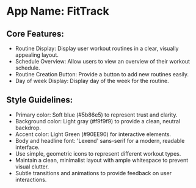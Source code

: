 # **App Name**: FitTrack

## Core Features:

- Routine Display: Display user workout routines in a clear, visually appealing layout.
- Schedule Overview: Allow users to view an overview of their workout schedule.
- Routine Creation Button: Provide a button to add new routines easily.
- Day of week Display: Display day of the week for the routine.

## Style Guidelines:

- Primary color: Soft blue (#5b86e5) to represent trust and clarity.
- Background color: Light gray (#f9f9f9) to provide a clean, neutral backdrop.
- Accent color: Light Green (#90EE90) for interactive elements.
- Body and headline font: 'Lexend' sans-serif for a modern, readable interface.
- Use simple, geometric icons to represent different workout types.
- Maintain a clean, minimalist layout with ample whitespace to prevent visual clutter.
- Subtle transitions and animations to provide feedback on user interactions.